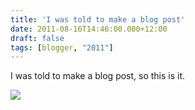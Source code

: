 ```yaml
---
title: 'I was told to make a blog post'
date: 2011-08-16T14:46:00.000+12:00
draft: false
tags: [blogger, "2011"]
---
```


I was told to make a blog post, so this is it.

  

[![](http://1.bp.blogspot.com/-uLg1DWg4x9Y/TknZmijpAbI/AAAAAAAAALA/X9X-pVjuNNw/s320/gowriteablogpost.JPG)](http://1.bp.blogspot.com/-uLg1DWg4x9Y/TknZmijpAbI/AAAAAAAAALA/X9X-pVjuNNw/s1600/gowriteablogpost.JPG)

